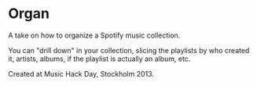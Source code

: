 # Organ

A take on how to organize a Spotify music collection.

You can "drill down" in your collection, slicing the playlists by who
created it, artists, albums, if the playlist is actually an album, etc.

Created at Music Hack Day, Stockholm 2013.
